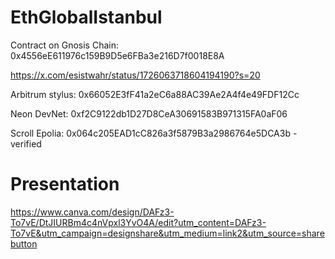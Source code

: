 # EthGlobalIstanbul
 
Contract on Gnosis Chain: 0x4556eE611976c159B9D5e6FBa3e216D7f0018E8A

https://x.com/esistwahr/status/1726063718604194190?s=20


Arbitrum stylus: 0x66052E3fF41a2eC6a88AC39Ae2A4f4e49FDF12Cc

Neon DevNet: 0xf2C9122db1D27D8CeA30691583B971315FA0aF06


Scroll Epolia: 0x064c205EAD1cC826a3f5879B3a2986764e5DCA3b -verified


# Presentation

https://www.canva.com/design/DAFz3-To7vE/DtJIURBm4c4nVpxl3YvO4A/edit?utm_content=DAFz3-To7vE&utm_campaign=designshare&utm_medium=link2&utm_source=sharebutton

